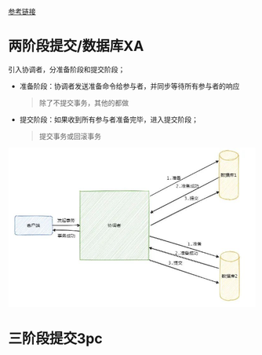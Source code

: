 [参考链接](https://mp.weixin.qq.com/s/XknegP66mnYboiBx556Kzw)

# 两阶段提交/数据库XA
引入协调者，分准备阶段和提交阶段；
- 准备阶段：协调者发送准备命令给参与者，并同步等待所有参与者的响应
  > 除了不提交事务，其他的都做
- 提交阶段：如果收到所有参与者准备完毕，进入提交阶段；
  > 提交事务或回滚事务

![img.png](image/transaction-2pc.png)
# 三阶段提交3pc
